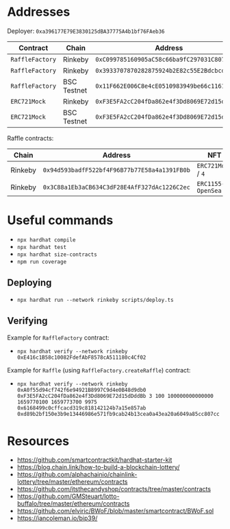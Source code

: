 # Addresses

Deployer: `0xa396177E79E3830125dBA37775A4b1bf76FAeb36`

| Contract        | Chain       | Address                                      | Link                                                                                              |
|-----------------|-------------|----------------------------------------------|---------------------------------------------------------------------------------------------------|
| `RaffleFactory` | Rinkeby     | `0xC099785160905aC58c66ba9fC297031C807857fc` | [etherscan](https://rinkeby.etherscan.io/address/0xC099785160905aC58c66ba9fC297031C807857fc#code) |
| `RaffleFactory` | Rinkeby     | `0x3933707870282875924b2E82c55E2Bdcbcd7b056` | [etherscan](https://rinkeby.etherscan.io/address/0x3933707870282875924b2E82c55E2Bdcbcd7b056#code) |
| `RaffleFactory` | BSC Testnet | `0x11F662E006C8e4cE0510983949be66c1161842C4` | [bscscan](https://testnet.bscscan.com/address/0x11F662E006C8e4cE0510983949be66c1161842C4#code)    |
| `ERC721Mock`    | Rinkeby     | `0xF3E5FA2cC204fDa862e4f3Dd8069E72d15dDddBb` | [etherscan](https://rinkeby.etherscan.io/address/0xF3E5FA2cC204fDa862e4f3Dd8069E72d15dDddBb#code) |
| `ERC721Mock`    | BSC Testnet | `0xF3E5FA2cC204fDa862e4f3Dd8069E72d15dDddBb` | [bscscan](https://testnet.bscscan.com/address/0xF3E5FA2cC204fDa862e4f3Dd8069E72d15dDddBb#code)    | 

Raffle contracts:

| Chain   | Address                                      | NFT                | Link                                                                                              | 
|---------|----------------------------------------------|--------------------|---------------------------------------------------------------------------------------------------|
| Rinkeby | `0x94d593badfF522bf4F96B77b77E58a4a1391FB0b` | `ERC721Mock` / `4` | [etherscan](https://rinkeby.etherscan.io/address/0x94d593badff522bf4f96b77b77e58a4a1391fb0b#code) |
| Rinkeby | `0x3C88a1Eb3aCB634C3dF28E4AfF327dAc1226C2ec` | `ERC1155-OpenSea`  | [etherscan](https://rinkeby.etherscan.io/address/0x3C88a1Eb3aCB634C3dF28E4AfF327dAc1226C2ec#code) |

# Useful commands

* `npx hardhat compile`
* `npx hardhat test`
* `npx hardhat size-contracts`
* `npm run coverage`

## Deploying

* `npx hardhat run --network rinkeby scripts/deploy.ts`

## Verifying

Example for `RaffleFactory` contract:

* `npx hardhat verify --network rinkeby 0xE416c1B58c10082FdefAbF8578cA511180c4Cf02`

Example for `Raffle` (using `RaffleFactory.createRaffle`) contract:

* `npx hardhat verify --network rinkeby 0xA0f55d94cf742f6e94921B8997C9d4e0B48d9db0 0xF3E5FA2cC204fDa862e4f3Dd8069E72d15dDddBb 3 100 100000000000000 1659770100 1659773700 9975 0x6168499c0cffcacd319c818142124b7a15e857ab 0xd89b2bf150e3b9e13446986e571fb9cab24b13cea0a43ea20a6049a85cc807cc`

# Resources

* https://github.com/smartcontractkit/hardhat-starter-kit
* https://blog.chain.link/how-to-build-a-blockchain-lottery/
* https://github.com/alphachainio/chainlink-lottery/tree/master/ethereum/contracts
* https://github.com/itsthecandyshop/contracts/tree/master/contracts
* https://github.com/GMSteuart/lotto-buffalo/tree/master/ethereum/contracts
* https://github.com/elviric/BWoF/blob/master/smartcontract/BWoF.sol
* https://iancoleman.io/bip39/
